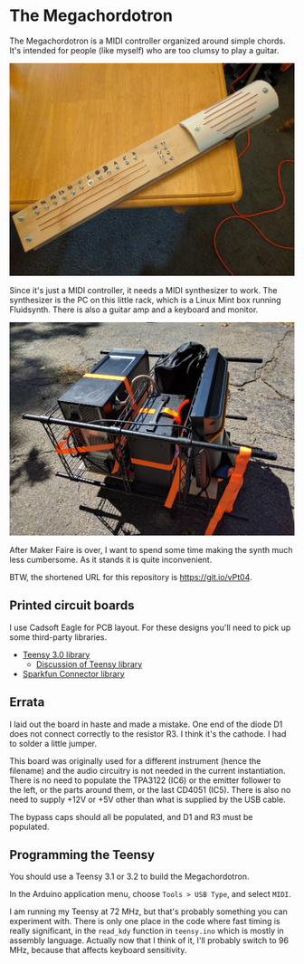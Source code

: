 The Megachordotron
====

The Megachordotron is a MIDI controller organized around simple chords. It's
intended for people (like myself) who are too clumsy to play a guitar.

![A picture of the Megachordotron](/megachordotron_midi_ctrlr.jpg?raw=true "A picture of the Megachordotron")

Since it's just a MIDI controller, it needs a MIDI synthesizer to work. The
synthesizer is the PC on this little rack, which is a Linux Mint box running
Fluidsynth. There is also a guitar amp and a keyboard and monitor.

![The MIDI synth as of 10/1/2016](/midi_synth.jpg?raw=true "The MIDI synth as of 10/1/2016")

After Maker Faire is over, I want to spend some time making the synth much less
cumbersome. As it stands it is quite inconvenient.

BTW, the shortened URL for this repository is https://git.io/vPt04.

Printed circuit boards
----

I use Cadsoft Eagle for PCB layout. For these designs you'll need to pick up
some third-party libraries.

* [Teensy 3.0 library](https://forum.pjrc.com/attachment.php?attachmentid=184&d=1358973338)
  - [Discussion of Teensy library](https://www.pjrc.com/teensy/eagle_lib.html)
* [Sparkfun Connector library](https://github.com/sparkfun/SparkFun-Eagle-Libraries)

Errata
----

I laid out the board in haste and made a mistake. One end of the diode D1 does not
connect correctly to the resistor R3. I think it's the cathode. I had to solder a
little jumper.

This board was originally used for a different instrument (hence the filename) and
the audio circuitry is not needed in the current instantiation. There is no need to
populate the TPA3122 (IC6) or the emitter follower to the left, or the parts around
them, or the last CD4051 (IC5). There is also no need to supply +12V or +5V other
than what is supplied by the USB cable.

The bypass caps should all be populated, and D1 and R3 must be populated.

Programming the Teensy
----

You should use a Teensy 3.1 or 3.2 to build the Megachordotron.

In the Arduino application menu, choose `Tools > USB Type`, and select `MIDI`.

I am running my Teensy at 72 MHz, but that's probably something you can experiment
with. There is only one place in the code where fast timing is really significant,
in the `read_kdy` function in `teensy.ino` which is mostly in assembly language.
Actually now that I think of it, I'll probably switch to 96 MHz, because that
affects keyboard sensitivity.
